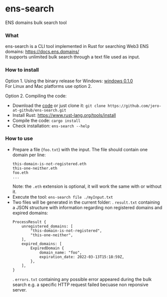 # ens-search
ENS domains bulk search tool

### What

ens-search is a CLI tool implemented in Rust for searching Web3 ENS domains: https://docs.ens.domains/  
It supports unlimited bulk search through a text file used as input.

### How to install

Option 1. Using the binary release for Windows: [windows 0.1.0](https://github.com/jero-at-github/ens-search/raw/main/releases/windows/0.1.0/ens-search.exe)  
For Linux and Mac platforms use option 2.

Option 2. Compiling the code: 
- Download the [code](https://github.com/jero-at-github/ens-search/archive/refs/heads/main.zip) or just clone it: `git clone https://github.com/jero-at-github/ens-search.git`
- Install Rust: https://www.rust-lang.org/tools/install
- Compile the code: `cargo install`
- Check installation: `ens-search --help`
 
### How to use 
- Prepare a file (`foo.txt`) with the input. The file should contain one domain per line:
    ```
    this-domain-is-not-registered.eth
    this-one-neither.eth
    foo.eth
    ...
    ```
    Note: the `.eth` extension is optional, it will work the same with or without it.
- Execute the tool: `ens-search file ./myInput.txt`
- Two files will be generated in the current folder:
. `result.txt` containing a JSON structure with information regarding non registered domains and expired domains: 
    ```
    ProcessResult {
        unregistered_domains: [
            "this-domain-is-not-registered",
            "this-one-neither",
        ],
        expired_domains: [
            ExpiredDomain {
                domain_name: "foo",
                expiration_date: 2022-03-13T15:18:59Z,
            },
        ],
    }
    ```
    . `errors.txt` containing any possible error appeared during the bulk search e.g. a specific HTTP request failed becuase non reponsive server.
